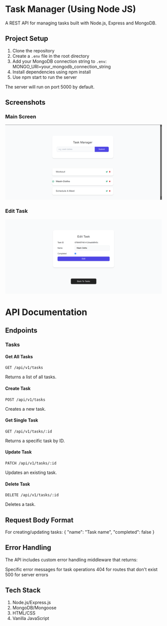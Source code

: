 # Task Manager (Using Node JS)

A REST API for managing tasks built with Node.js, Express and MongoDB.

## Project Setup

1. Clone the repository
2. Create a `.env` file in the root directory
3. Add your MongoDB connection string to `.env`: MONGO_URI=your_mongodb_connection_string
4. Install dependencies using npm install
5. Use npm start to run the server

The server will run on port 5000 by default.

## Screenshots

### Main Screen
![image_alt](https://github.com/VedantS28/TaskManager-HTML-CSS-NodeJS/blob/0daf1a0d1147a17631f982d20b18e9afbfd8c3c9/screenshots/task_manager.png?raw=true)

### Edit Task
![image_alt](https://github.com/VedantS28/TaskManager-HTML-CSS-NodeJS/blob/main/screenshots/edit_task.png?raw=true)

# API Documentation

## Endpoints

### Tasks

#### Get All Tasks
```http
GET /api/v1/tasks
```
Returns a list of all tasks.

#### Create Task
```http
POST /api/v1/tasks
```
Creates a new task.

#### Get Single Task
```http
GET /api/v1/tasks/:id
```
Returns a specific task by ID.

#### Update Task
```http
PATCH /api/v1/tasks/:id
```
Updates an existing task.

#### Delete Task
```http
DELETE /api/v1/tasks/:id
```
Deletes a task.

## Request Body Format

For creating/updating tasks: 
{
  "name": "Task name",
  "completed": false
}

## Error Handling

The API includes custom error handling middleware that returns:

Specific error messages for task operations
404 for routes that don't exist
500 for server errors

## Tech Stack

1. Node.js/Express.js
2. MongoDB/Mongoose
3. HTML/CSS
4. Vanilla JavaScript
